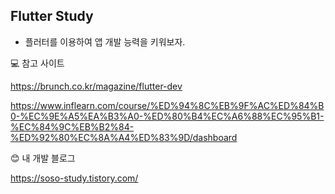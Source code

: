 ## Flutter Study

- 플러터를 이용하여 앱 개발 능력을 키워보자.

💻 참고 사이트 

https://brunch.co.kr/magazine/flutter-dev

https://www.inflearn.com/course/%ED%94%8C%EB%9F%AC%ED%84%B0-%EC%9E%A5%EA%B3%A0-%ED%80%B4%EC%A6%88%EC%95%B1-%EC%84%9C%EB%B2%84-%ED%92%80%EC%8A%A4%ED%83%9D/dashboard

😊 내 개발 블로그

https://soso-study.tistory.com/
